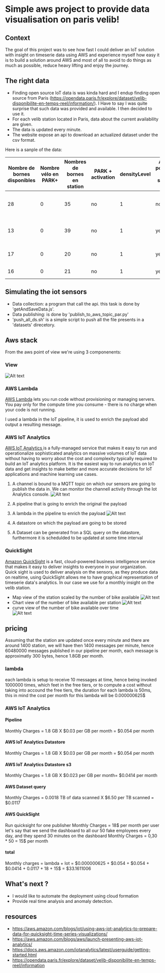 # Simple aws project to provide data visualisation on paris velib!

## Context
The goal of this project was to see how fast I could deliver an IoT solution with insight on timeserie data using AWS and experience myself how easy it is to build a solution around AWS and most of all to avoid to do things as much as possible, reduce heavy lifting and enjoy the journey.  

## The right data
* Finding open source IoT data is was kinda hard and I endup finding open source from Paris (https://opendata.paris.fr/explore/dataset/velib-disponibilite-en-temps-reel/information/). I Have to say I was quite surprise that such data was provided and available. I then decided to use it.  
* For each velib station located in Paris, data about the current availability are given.
* The data is updated every minute. 
* The website expose an api to download an actualized dataset under the csv format. 

Here is a sanple of the data:  

| Nombre de bornes disponibles | Nombre vélo en PARK+ | Nombres de bornes en station | PARK + activation | densityLevel | Achat possible en station (CB) | maxBikeOverflow | Etat du Totem | nbFreeDock | Nombre de vélo mécanique | PARK + | nbDock | Nombre vélo électrique | Nombre vélo en PARK+ | Code de la station | Nom de la station               | Etat des stations | Type de stations | geo                          | duedate    | 
|------------------------------|----------------------|------------------------------|-------------------|--------------|--------------------------------|-----------------|---------------|------------|--------------------------|--------|--------|------------------------|----------------------|--------------------|---------------------------------|-------------------|------------------|------------------------------|------------| 
| 28                           | 0                    | 35                           | no                | 1            | no                             | 0               | yes           | 0          | 5                        | no     | 0      | 2                      | 0                    | 16107              | Benjamin Godard - Victor Hugo   | Operative         | yes              | 48.865983, 2.275725          | 2018-07-15 | 
| 13                           | 0                    | 39                           | no                | 1            | yes                            | 0               | yes           | 0          | 22                       | no     | 0      | 4                      | 0                    | 11037              | Faubourg Du Temple - Republique | Operative         | yes              | 48.8678724847, 2.36489821581 | 2019-04-07 | 
| 17                           | 0                    | 20                           | no                | 1            | yes                            | 0               | yes           | 0          | 3                        | no     | 0      | 0                      | 0                    | 6021               | Beaux-Arts - Bonaparte          | Operative         | yes              | 48.8566039746, 2.33474291861 | 2018-06-22 | 
| 16                           | 0                    | 21                           | no                | 1            | yes                            | 21              | yes           | 0          | 0                        | no     | 0      | 5                      | 0                    | 9020               | Toudouze - Clauzel              | Operative         | yes              | 48.8792959173, 2.33736008406 | 2018-11-30 | 

## Simulating the iot sensors
- Data collection: a program that call the api. this task is done by 'getAndSaveData.js'.
- Data publishing: is done by 'publish_to_aws_topic_par.py'
- 'push_all_ds.sh' is a simple script to push all the file presents in a 'datasets' direcetory.

## Aws stack
From the aws point of view we're using 3 componenents:

### View
![Alt text](resources/aws-paris-velib.png?raw=true "abstract view")  

### AWS Lambda
[AWS Lambda](https://aws.amazon.com/lambda/) lets you run code without provisioning or managing servers. You pay only for the compute time you consume - there is no charge when your code is not running.  

I used a lambda in the IoT pipeline, it is used to enrich the payload abd output a resulting message. 

### AWS IoT Analytics  
[AWS IoT Analytics ](https://aws.amazon.com/iot-analytics/)is a fully-managed service that makes it easy to run and operationalize sophisticated analytics on massive volumes of IoT data without having to worry about the cost and complexity typically required to build an IoT analytics platform. It is the easiest way to run analytics on IoT data and get insights to make better and more accurate decisions for IoT applications and machine learning use cases.  

1.  A channel is bound to a MQTT topic on which our sensors are going to publish the data in. We can monitor the channell activity through the Iot Analytics console.
![Alt text](resources/channel.png?raw=true "abstract view")  

2.  A pipeline that is going to enrich the original the payload
3.  A lambda in the pipeline to enrich the payload
![Alt text](resources/lambda.png?raw=true "abstract view")  

4.  A datastore on which the payload are going to be stored
5.  A Dataset can be generated fron a SQL query on the datastore, furthermore it is schedulded to be updated at some time interval

### QuickSight
[Amazon QuickSight](https://aws.amazon.com/quicksight/) is a fast, cloud-powered business intelligence service that makes it easy to deliver insights to everyone in your organization.   
Quick sight is used to deliver analysis on the sensors, as they produce data on realtime, using QuickSight allows me to have graphical representation of timeserie data's analytics. In our case we use for a monthly insight on the velib station.

* Map view of the station scaled by the number of bike available
![Alt text](resources/map.png?raw=true "abstract view")  
* Chart view of the number of bike available per station 
![Alt text](resources/chart.png?raw=true "abstract view")  
* curve view of the number of bike available over time  
![Alt text](resources/curve.png?raw=true "abstract view")  

## pricing  
Assuming that the station are updated once every minute and there are around 1400 station, we will have then 1400 messages per minute, hence 60480000 messages published in our pipeline per month, each message is approximatly 300 bytes, hence 1.8GB per month.
### lambda
each lambda is setup to receive 10 messages at time, hence being invoked 1000000 times, which feet in the free tiers, or to compute a cost without taking into accound the free tiers, the duration for each lambda is 50ms, this in mind the cost per month for this lambda will be 0.000000625$
### AWS IoT Analytics
#### Pipeline
Monthly Charges = 1.8 GB X $0.03 per GB per month = $0.054 per month
#### AWS IoT Analytics Datastore
Monthly Charges = 1.8 GB X $0.03 per GB per month = $0.054 per month
#### AWS IoT Analytics Datastore s3
Monthly Charges = 1.8 GB X $0.023 per GB per month= $0.0414 per month
#### AWS Dataset query
Monthly Charges = 0.0018 TB of data scanned X $6.50 per TB scanned = $0.0117
#### AWS QuickSight
Run quicksight for one publisher 
Monthly Charges = 18$ per month per user
let's say that we send the dashboard to all our 50 fake employees every day, and they spend 30 minutes on the dashboard
Monthly Charges = 0,30 * 50 = 15$ per month
#### total
Monthly charges = lambda + Iot = $0.000000625 + $0.054 + $0.054 + $0.0414 + $0.0117 + 18$ + 15$ = $33.1611006

## What's next ?

* I would like to automate the deployment using cloud formation
* Provide real time analysis and anomaly detection.  

## resources

* https://aws.amazon.com/blogs/iot/using-aws-iot-analytics-to-prepare-data-for-quicksight-time-series-visualizations/  
* https://aws.amazon.com/blogs/aws/launch-presenting-aws-iot-analytics/
* https://docs.aws.amazon.com/iotanalytics/latest/userguide/getting-started.html  
* https://opendata.paris.fr/explore/dataset/velib-disponibilite-en-temps-reel/information
